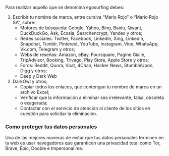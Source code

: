Para realizar aquello que se denomina egosurfing debes:
1. Escribir tu nombre de marca, entre cursiva “Mario Rojo” o “Mario Rojo SA”, sobre:
    - Motores de búsqueda: Google, Yahoo, Bing, Baidu, Qwant, DuckDuckGo, Ask, Ecosia, Searchencrypt, Yandex y otros;
    - Redes sociales: Twitter, Facebook, LinkedIn, Xing, LinkedIn, Snapchat, Tumblr, Pinterest, YouTube, Instagram, Vine, WhatsApp, Vk.com, Telegram y otros;
    - Webs de reseñas: Amazon, eBay, Foursquare, Pagine Gialle, TripAdvisor, Booking, Trivago, Play Store, Apple Store y otros;
    - Foros: Reddit, Quora, Voat, 4Chan, Hacker News, StumbleUpon, Digg y otros;
    - Deep y Dark Web
 2. DarkOwl y otros;
    - Copiar todos los enlaces, que contengan tu nombre de marca en un archivo Excel; 
    - Verificar que la información a eliminar sea irrelevante, falsa, obsoleta o exagerada;   
    - Contactar con el servicio de atención al cliente de los sitios en cuestión para solicitar la eliminación.
 
### Como proteger tus datos personales
Una de las mejores maneras de evitar que tus datos personales terminen en la web es usar navegadores que garanticen una privacidad total como Tor, Brave, Epic, Dooble e Impersonal.me.
